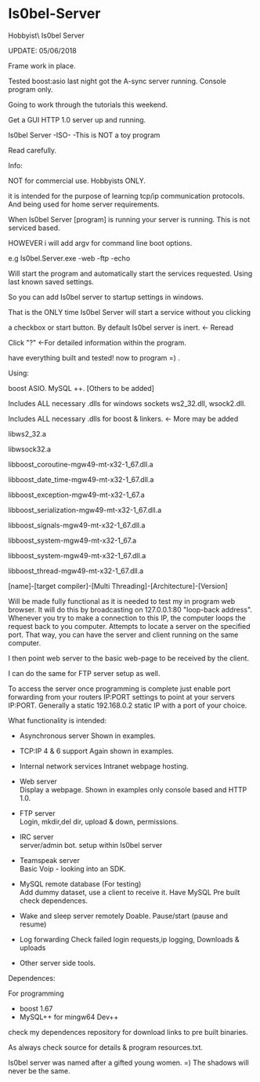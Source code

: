 # Is0bel-Server
Hobbyist\ Is0bel Server

UPDATE: 05/06/2018

Frame work in place.

Tested boost:asio last night got the A-sync server running.
Console program only.

Going to work through the tutorials this weekend.

Get a GUI HTTP 1.0 server up and running.


Is0bel Server -ISO- -This is NOT a toy program


Read carefully.

Info:

NOT for commercial use. Hobbyists ONLY. 

it is intended for the purpose of learning tcp/ip communication protocols.  
And being used for home server requirements.

When Is0bel Server [program] is running your server is running. 
This is not serviced based.
 
HOWEVER i will add argv for command line boot options.

e.g Is0bel.Server.exe -web -ftp -echo 

Will start the program and automatically start the services requested.
Using last known saved settings. 

So you can add Is0bel server to startup settings in windows. 

That is the ONLY time Is0bel Server will start a service without you clicking

a checkbox or start button. By default Is0bel server is inert. <- Reread

Click "?" <-For detailed information within the program.

have everything built and tested! now to program =) .

Using:

boost ASIO. MySQL ++. [Others to be added]  


Includes ALL necessary .dlls for windows sockets ws2_32.dll, wsock2.dll.

Includes ALL necessary .dlls for boost & linkers. <- More may be added

libws2_32.a

libwsock32.a

libboost_coroutine-mgw49-mt-x32-1_67.dll.a

libboost_date_time-mgw49-mt-x32-1_67.dll.a

libboost_exception-mgw49-mt-x32-1_67.a

libboost_serialization-mgw49-mt-x32-1_67.dll.a

libboost_signals-mgw49-mt-x32-1_67.dll.a

libboost_system-mgw49-mt-x32-1_67.a

libboost_system-mgw49-mt-x32-1_67.dll.a

libboost_thread-mgw49-mt-x32-1_67.dll.a


[name]-[target compiler]-[Multi Threading]-[Architecture]-[Version]


Will be made fully functional as it is needed to test my in program web browser.
It will do this by broadcasting on 127.0.0.1:80 "loop-back address".
Whenever you try to make a connection to this IP,
the computer loops the request back to you computer.
Attempts to locate a server on the specified port.
That way, you can have the server and client running on the same computer.

I then point web server to the basic web-page to be received by the client.

I can do the same for FTP server setup as well.

To access the server once programming is complete just enable port forwarding
from your routers IP:PORT settings to point at your servers IP:PORT.
Generally a static 192.168.0.2 static IP with a port of your choice.

 
What functionality is intended:

- Asynchronous server
Shown in examples.

- TCP:IP 4 & 6 support
Again shown in examples.

- Internal network services
Intranet webpage hosting.

- Web server		
Display a webpage. Shown in examples only console based and HTTP 1.0.

- FTP server		
Login, mkdir,del dir, upload & down, permissions.

- IRC server		
server/admin bot. setup within Is0bel server

- Teamspeak server	
Basic Voip - looking into an SDK.
 
- MySQL remote database (For testing)	
Add dummy dataset, use a client to receive it.
Have MySQL Pre built check dependences.

- Wake and sleep server remotely
Doable. Pause/start (pause and resume)
	
- Log forwarding
Check failed login requests,ip logging, Downloads & uploads

- Other server side tools.


Dependences:

For programming
- boost 1.67 
- MySQL++ for mingw64 Dev++

check my dependences repository for download links to pre built binaries.


As always check source for details & program resources.txt.


Is0bel server was named after a gifted young women. =) 
The shadows will never be the same.
